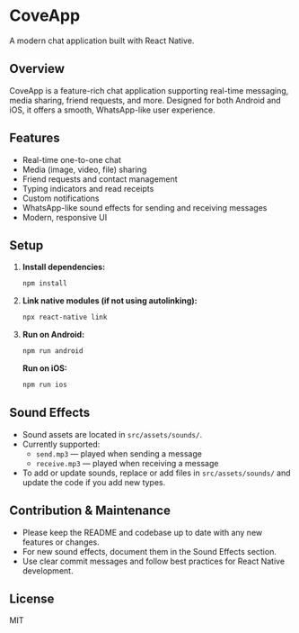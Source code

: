 # CoveApp

A modern chat application built with React Native.

## Overview
CoveApp is a feature-rich chat application supporting real-time messaging, media sharing, friend requests, and more. Designed for both Android and iOS, it offers a smooth, WhatsApp-like user experience.

## Features
- Real-time one-to-one chat
- Media (image, video, file) sharing
- Friend requests and contact management
- Typing indicators and read receipts
- Custom notifications
- WhatsApp-like sound effects for sending and receiving messages
- Modern, responsive UI

## Setup
1. **Install dependencies:**
   ```bash
   npm install
   ```
2. **Link native modules (if not using autolinking):**
   ```bash
   npx react-native link
   ```
3. **Run on Android:**
   ```bash
   npm run android
   ```
   **Run on iOS:**
   ```bash
   npm run ios
   ```

## Sound Effects
- Sound assets are located in `src/assets/sounds/`.
- Currently supported:
  - `send.mp3` — played when sending a message
  - `receive.mp3` — played when receiving a message
- To add or update sounds, replace or add files in `src/assets/sounds/` and update the code if you add new types.

## Contribution & Maintenance
- Please keep the README and codebase up to date with any new features or changes.
- For new sound effects, document them in the Sound Effects section.
- Use clear commit messages and follow best practices for React Native development.

## License
MIT
